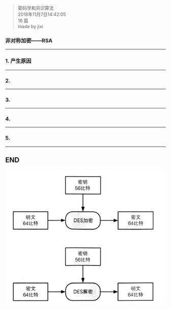 > 密码学和共识算法  
> 2018年11月7日14:42:05         
> 16 篇  
> made by jixi

### 非对称加密——RSA


----------


### 1. 产生原因


----------

### 2. 



----------

### 3. 


----------

### 4. 


----------

### 5. 


----------
## END
<img src="https://www.github.com/jixiyu/images3/raw/master/小书匠/1541557686265.png" width="500" hegiht="500" align="center" /> 
